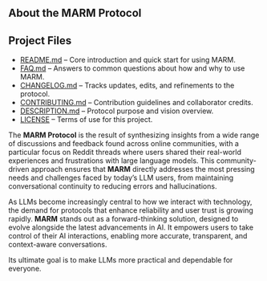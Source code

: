 ## About the MARM Protocol

## Project Files

- [README.md](README.md) – Core introduction and quick start for using MARM.  
- [FAQ.md](FAQ.md) – Answers to common questions about how and why to use MARM.  
- [CHANGELOG.md](CHANGELOG.md) – Tracks updates, edits, and refinements to the protocol.  
- [CONTRIBUTING.md](CONTRIBUTING.md) – Contribution guidelines and collaborator credits.  
- [DESCRIPTION.md](DESCRIPTION.md) – Protocol purpose and vision overview.  
- [LICENSE](LICENSE) – Terms of use for this project.

The **MARM Protocol** is the result of synthesizing insights from a wide range of discussions and feedback found across online communities, with a particular focus on Reddit threads where users shared their real-world experiences and frustrations with large language models. This community-driven approach ensures that **MARM** directly addresses the most pressing needs and challenges faced by today’s LLM users, from maintaining conversational continuity to reducing errors and hallucinations.

As LLMs become increasingly central to how we interact with technology, the demand for protocols that enhance reliability and user trust is growing rapidly. **MARM** stands out as a forward-thinking solution, designed to evolve alongside the latest advancements in AI. It empowers users to take control of their AI interactions, enabling more accurate, transparent, and context-aware conversations.

Its ultimate goal is to make LLMs more practical and dependable for everyone.
